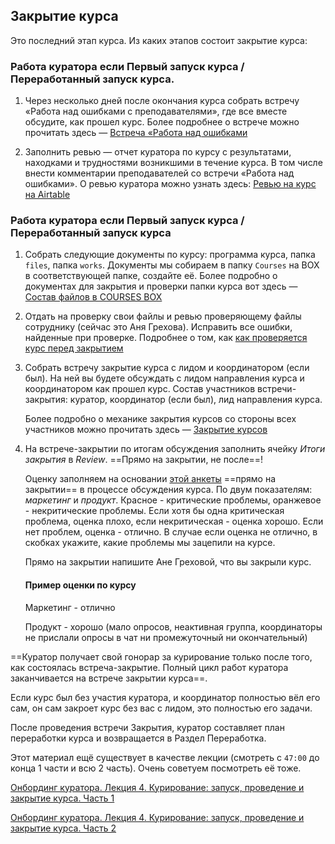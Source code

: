 ## Закрытие курса

Это последний этап курса. Из каких этапов состоит закрытие курса:

### Работа куратора если Первый запуск курса / Переработанный запуск курса.

1. Через несколько дней после окончания курса собрать встречу «Работа над ошибками с преподавателями», где все вместе обсудите, как прошел курс. Более подробнее о встрече можно прочитать здесь — [Встреча «Работа над ошибками](https://www.notion.so/9c85b2dbeca943e2adabea439ac1a769?pvs=21)
    
2. Заполнить ревью — отчет куратора по курсу с результатами, находками и трудностями возникшими в течение курса. В том числе внести комментарии преподавателей со встречи «Работа над ошибками». О ревью куратора можно узнать здесь: [Ревью на курс на Airtable](https://www.notion.so/Airtable-371dfcadf3bb4538b7878b61cd71f9c8?pvs=21) 
    

### Работа куратора если Первый запуск курса / Переработанный запуск курса

1. Собрать следующие документы по курсу: программа курса, папка `files`, папка `works`. Документы мы собираем в папку `Courses` на BOX в соответствующей папке, создайте её.  Более подробно о документах для закрытия и проверки папки курса вот здесь — [Состав файлов в COURSES BOX ](https://www.notion.so/COURSES-BOX-1f0e8b3be1484f0e940c02878d93e3f4?pvs=21) 
    
2. Отдать на проверку свои файлы и ревью проверяющему файлы сотруднику (сейчас это Аня Грехова). Исправить все ошибки, найденные при проверке. Подробнее о том, как
[как проверяется курс перед закрытием](https://www.notion.so/32db1ca50c6e48bebb2d0741d5fd6dfb?pvs=21)  
3. Собрать встречу закрытие курса с лидом и координатором (если был). На ней вы будете обсуждать с лидом направления курса и координатором как прошел курс. Состав участников встречи-закрытия: куратор, координатор (если был), лид направления курса.

    Более подробно о механике закрытия курсов со стороны всех участников можно прочитать здесь  — [Закрытие курсов](https://www.notion.so/9fbc0390b29a4ee3869227161f5741bb?pvs=21) 

4. На встрече-закрытии по итогам обсуждения заполнить ячейку *Итоги закрытия* в *Review*. ==Прямо на закрытии, не после==! 

    Оценку заполняем на основании [этой анкеты](https://docs.google.com/document/d/1Z0Jnr6rVXwHNWclKq8Q0Ya_a2nTfHeQkM6Sm52VXEFw/edit?usp=sharing) ==прямо на закрытии== в процессе обсуждения курса. По двум показателям: *маркетинг* и *продукт*. Красное - критические проблемы, оранжевое -  некритические проблемы. Если хотя бы одна критическая проблема, оценка плохо, если некритическая - оценка хорошо. Если нет проблем, оценка - отлично. В случае если оценка не отлично, в скобках укажите, какие проблемы мы зацепили на курсе. 

    Прямо на закрытии напишите Ане Греховой, что вы закрыли курс.

    #### Пример оценки по курсу

    Маркетинг - отлично
    
    Продукт - хорошо (мало опросов, неактивная группа, координаторы не прислали опросы в чат ни промежуточный ни окончательный)

==Куратор получает свой гонорар за курирование только после того, как состоялась встреча-закрытие. Полный цикл работ куратора заканчивается на встрече закрытии курса==.

Если курс был без участия куратора, и координатор полностью вёл его сам, он сам закроет курс без вас с лидом, это полностью его задачи.

После проведения встречи Закрытия, куратор составляет план переработки курса и возвращается в Раздел Переработка.

Этот материал ещё существует в качестве лекции (смотреть с `47:00` до конца 1 части и всю 2 часть). Очень советуем посмотреть её тоже.

[Онбординг куратора. Лекция 4. Курирование: запуск, проведение и закрытие курса. Часть 1](https://youtu.be/URhe9dduRj0)

[Онбординг куратора. Лекция 4. Курирование: запуск, проведение и закрытие курса. Часть 2](https://youtu.be/b8JyJ4P43sc)

